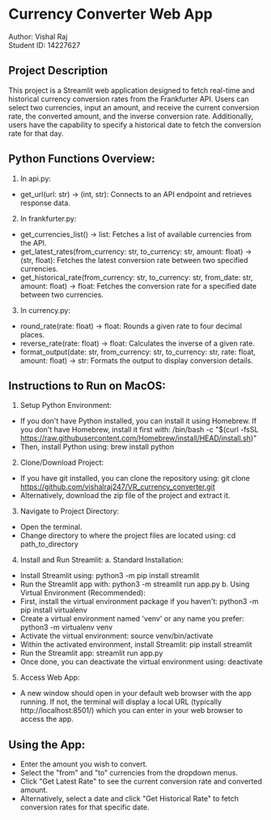 # Currency Converter Web App

Author: Vishal Raj<br />
Student ID: 14227627

## Project Description
This project is a Streamlit web application designed to fetch real-time and historical currency conversion rates from the Frankfurter API. Users can select two currencies, input an amount, and receive the current conversion rate, the converted amount, and the inverse conversion rate. Additionally, users have the capability to specify a historical date to fetch the conversion rate for that day.

## Python Functions Overview:
1.	In api.py:
*   get_url(url: str) -> (int, str): Connects to an API endpoint and retrieves response data.
2.	In frankfurter.py:
*	get_currencies_list() -> list: Fetches a list of available currencies from the API.
*	get_latest_rates(from_currency: str, to_currency: str, amount: float) -> (str, float): Fetches the latest conversion rate between two specified currencies.
*	get_historical_rate(from_currency: str, to_currency: str, from_date: str, amount: float) -> float: Fetches the conversion rate for a specified date between two currencies.
3.	In currency.py:
*	round_rate(rate: float) -> float: Rounds a given rate to four decimal places.
*	reverse_rate(rate: float) -> float: Calculates the inverse of a given rate.
*	format_output(date: str, from_currency: str, to_currency: str, rate: float, amount: float) -> str: Formats the output to display conversion details.

## Instructions to Run on MacOS:
1.	Setup Python Environment:
*	If you don't have Python installed, you can install it using Homebrew. If you don't have Homebrew, install it first with:
/bin/bash -c "$(curl -fsSL https://raw.githubusercontent.com/Homebrew/install/HEAD/install.sh)"
*	Then, install Python using:
brew install python
2.	Clone/Download Project:
*	If you have git installed, you can clone the repository using:
git clone https://github.com/vishalraj247/VR_currency_converter.git
*	Alternatively, download the zip file of the project and extract it.
3.	Navigate to Project Directory:
*	Open the terminal.
*	Change directory to where the project files are located using:
cd path_to_directory
4.	Install and Run Streamlit:
a. Standard Installation:
*	Install Streamlit using:
python3 -m pip install streamlit
*	Run the Streamlit app with:
python3 -m streamlit run app.py
b. Using Virtual Environment (Recommended):
*	First, install the virtual environment package if you haven't:
python3 -m pip install virtualenv
*	Create a virtual environment named 'venv' or any name you prefer:
python3 -m virtualenv venv
*	Activate the virtual environment:
source venv/bin/activate
*	Within the activated environment, install Streamlit:
pip install streamlit
*	Run the Streamlit app:
streamlit run app.py
*	Once done, you can deactivate the virtual environment using:
deactivate
5.	Access Web App:
*	A new window should open in your default web browser with the app running. If not, the terminal will display a local URL (typically http://localhost:8501/) which you can enter in your web browser to access the app.

## Using the App:
*	Enter the amount you wish to convert.
*	Select the "from" and "to" currencies from the dropdown menus.
*	Click "Get Latest Rate" to see the current conversion rate and converted amount.
*	Alternatively, select a date and click "Get Historical Rate" to fetch conversion rates for that specific date.